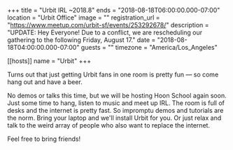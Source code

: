 +++
title = "Urbit IRL ~2018.8"
ends = "2018-08-18T06:00:00.000-07:00"
location = "Urbit Office"
image = ""
registration_url = "https://www.meetup.com/urbit-sf/events/253292678/"
description = "UPDATE: Hey Everyone! Due to a conflict, we are rescheduling our gathering to the following Friday, August 17."
date = "2018-08-18T04:00:00.000-07:00"
guests = ""
timezone = "America/Los_Angeles"

[[hosts]]
name = "Urbit"
+++

Turns out that just getting Urbit fans in one room is pretty fun — so come hang out and have a beer.

No demos or talks this time, but we will be hosting Hoon School again soon. Just some time to hang, listen to music and meet up IRL. The room is full of desks and the internet is pretty fast. So impromptu demos and tutorials are the norm. Bring your laptop and we'll install Urbit for you. Or just relax and talk to the weird array of people who also want to replace the internet.

Feel free to bring friends!
